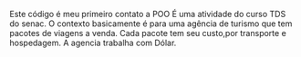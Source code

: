 Este código é meu primeiro contato a POO 
 É uma atividade do curso TDS do senac.
  O contexto basicamente é para uma agência de turismo que tem pacotes de viagens a venda.
  Cada pacote tem seu custo,por transporte e hospedagem.
  A agencia trabalha com Dólar.
